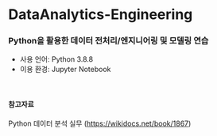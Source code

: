 # DataAnalytics-Engineering
### Python을 활용한 데이터 전처리/엔지니어링 및 모델링 연습

- 사용 언어: Python 3.8.8
- 이용 환경: Jupyter Notebook  
<br>

#### 참고자료
Python 데이터 분석 실무 (https://wikidocs.net/book/1867)
